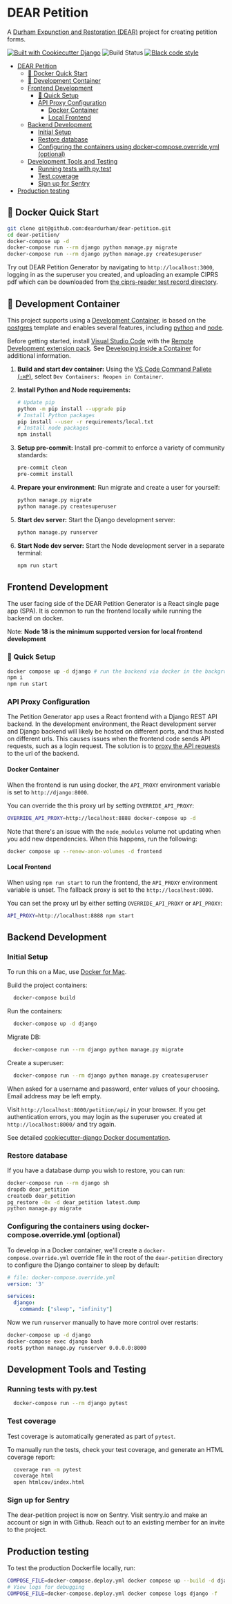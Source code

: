 # DEAR Petition

A [Durham Expunction and Restoration (DEAR)](https://www.deardurham.org)
 project for creating petition forms.

[![Built with Cookiecutter Django](https://img.shields.io/badge/built%20with-Cookiecutter%20Django-ff69b4.svg)](https://github.com/pydanny/cookiecutter-django/)
![Build Status](https://github.com/deardurham/dear-petition/actions/workflows/test.yml/badge.svg)
[![Black code style](https://img.shields.io/badge/code%20style-black-000000.svg)](https://github.com/ambv/black)

- [DEAR Petition](#dear-petition)
  - [🚀 Docker Quick Start](#-docker-quick-start)
  - [🐳 Development Container](#-development-container)
  - [Frontend Development](#frontend-development)
    - [🚀 Quick Setup](#-quick-setup)
    - [API Proxy Configuration](#api-proxy-configuration)
      - [Docker Container](#docker-container)
      - [Local Frontend](#local-frontend)
  - [Backend Development](#backend-development)
    - [Initial Setup](#initial-setup)
    - [Restore database](#restore-database)
    - [Configuring the containers using docker-compose.override.yml (optional)](#configuring-the-containers-using-docker-composeoverrideyml-optional)
  - [Development Tools and Testing](#development-tools-and-testing)
    - [Running tests with py.test](#running-tests-with-pytest)
    - [Test coverage](#test-coverage)
    - [Sign up for Sentry](#sign-up-for-sentry)
- [Production testing](#production-testing)

## 🚀 Docker Quick Start

```sh
git clone git@github.com:deardurham/dear-petition.git
cd dear-petition/
docker-compose up -d
docker-compose run --rm django python manage.py migrate
docker-compose run --rm django python manage.py createsuperuser
```

Try out DEAR Petition Generator by navigating to `http://localhost:3000`, logging in as the superuser you created, and uploading an example CIPRS pdf which can be downloaded from [the ciprs-reader test record directory](https://github.com/deardurham/ciprs-reader/tree/main/tests/test_records).

## 🐳 Development Container

This project supports using a [Development Container](https://containers.dev/), is based on the [postgres](https://github.com/devcontainers/templates/tree/main/src/postgres) template and enables several features, including [python](https://github.com/devcontainers/features/tree/main/src/python) and [node](https://github.com/devcontainers/features/tree/main/src/node).

Before getting started, install [Visual Studio Code](https://code.visualstudio.com/) with the [Remote Development extension pack](https://aka.ms/vscode-remote/download/extension). See [Developing inside a Container](https://code.visualstudio.com/docs/remote/containers) for additional information.

1. **Build and start dev container:** Using the [VS Code Command Pallete (`⇧⌘P`)](https://code.visualstudio.com/docs/getstarted/userinterface#_command-palette), select `Dev Containers: Reopen in Container`.
2. **Install Python and Node requirements:**

    ```sh
    # Update pip
    python -m pip install --upgrade pip
    # Install Python packages
    pip install --user -r requirements/local.txt
    # Install node packages
    npm install
    ```

3. **Setup pre-commit:** Install pre-commit to enforce a variety of community standards:

    ```sh
    pre-commit clean
    pre-commit install
    ```

4. **Prepare your environment**: Run migrate and create a user for yourself:

    ```sh
    python manage.py migrate
    python manage.py createsuperuser
    ```

5. **Start dev server:** Start the Django development server:

    ```sh
    python manage.py runserver
    ```

6. **Start Node dev server:** Start the Node development server in a separate terminal:

    ```sh
    npm run start
    ```

## Frontend Development

The user facing  side of the DEAR Petition Generator is a React single page app (SPA). It is common to run the frontend locally while running the backend on docker.

Note: **Node 18 is the minimum supported version for local frontend development**

### 🚀 Quick Setup

```sh
docker compose up -d django # run the backend via docker in the background
npm i
npm run start
```

### API Proxy Configuration

The Petition Generator app uses a React frontend with a Django REST API backend. In the development environment, the React development server and Django backend will likely be hosted on different ports, and thus hosted on different urls. This causes issues when the frontend code sends API requests, such as a login request. The solution is to [proxy the API requests](https://create-react-app.dev/docs/proxying-api-requests-in-development/) to the url of the backend.

#### Docker Container

When the frontend is run using docker, the `API_PROXY` environment variable is set to `http://django:8000`.

You can override the this proxy url by setting `OVERRIDE_API_PROXY`:

```sh
OVERRIDE_API_PROXY=http://localhost:8888 docker-compose up -d
```

Note that there's an issue with the `node_modules` volume not updating when you add new dependencies. When this happens, run the following:

```sh
docker compose up --renew-anon-volumes -d frontend
```

#### Local Frontend

When using `npm run start` to run the frontend, the `API_PROXY` environment variable is unset. The fallback proxy is set to the `http://localhost:8000`.

You can set the proxy url by either setting `OVERRIDE_API_PROXY` or `API_PROXY`:

```sh
API_PROXY=http://localhost:8888 npm start
```

## Backend Development

### Initial Setup

To run this on a Mac, use [Docker for
Mac](https://docs.docker.com/docker-for-mac/install/).

Build the project containers:

  ```sh
    docker-compose build
  ```

Run the containers:

  ```sh
    docker-compose up -d django
  ```

Migrate DB:

  ```sh
    docker-compose run --rm django python manage.py migrate
  ```

Create a superuser:

  ```sh
    docker-compose run --rm django python manage.py createsuperuser
  ```

When asked for a username and password, enter values of your choosing.  Email address may be left empty.

Visit `http://localhost:8000/petition/api/` in your browser.  If you get authentication errors, you may login as the superuser you created at `http://localhost:8000/` and try again.

See detailed [cookiecutter-django Docker
documentation](http://cookiecutter-django.readthedocs.io/en/latest/deployment-with-docker.html).

### Restore database

If you have a database dump you wish to restore, you can run:

```sh
docker-compose run --rm django sh
dropdb dear_petition
createdb dear_petition
pg_restore -Ox -d dear_petition latest.dump
python manage.py migrate
```

### Configuring the containers using docker-compose.override.yml (optional)

To develop in a Docker container, we'll create a `docker-compose.override.yml`
override file in the root of the `dear-petition` directory to configure the Django container to sleep by default:

```yaml
# file: docker-compose.override.yml
version: '3'

services:
  django:
    command: ["sleep", "infinity"]
```

Now we run `runserver` manually to have more control over restarts:

```sh
docker-compose up -d django
docker-compose exec django bash
root$ python manage.py runserver 0.0.0.0:8000
```

## Development Tools and Testing

### Running tests with py.test

  ```sh
    docker-compose run --rm django pytest
  ```

### Test coverage

Test coverage is automatically generated as part of `pytest`.

To manually run the tests, check your test coverage, and generate an HTML
coverage report:

  ```sh
    coverage run -m pytest
    coverage html
    open htmlcov/index.html
  ```

### Sign up for Sentry

The dear-petition project is now on Sentry. Visit sentry.io and make an account or sign in with Github. Reach out to an existing member for an invite to the project.

## Production testing

To test the production Dockerfile locally, run:

```sh
COMPOSE_FILE=docker-compose.deploy.yml docker compose up --build -d django
# View logs for debugging
COMPOSE_FILE=docker-compose.deploy.yml docker compose logs django -f
```
